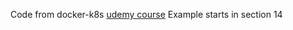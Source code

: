 Code from docker-k8s [udemy course](https://www.udemy.com/course/docker-and-kubernetes-the-complete-guide)
Example starts in section 14
